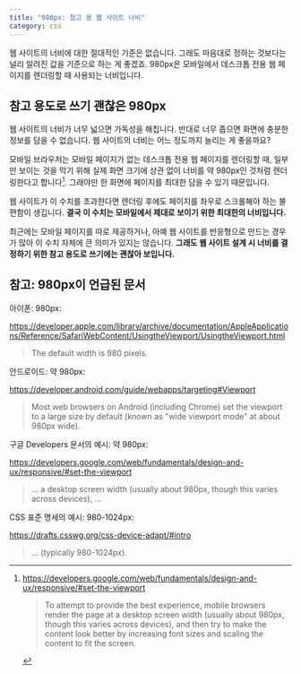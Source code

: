 ```yaml
---
title: "980px: 참고 용 웹 사이트 너비"
category: css
---
```


웹 사이트의 너비에 대한 절대적인 기준은 없습니다. 그래도 마음대로 정하는 것보다는 널리 알려진 값을 기준으로 하는 게 좋겠죠. 980px은 모바일에서 데스크톱 전용 웹 페이지를 렌더링할 때 사용되는 너비입니다.

## 참고 용도로 쓰기 괜찮은 980px

웹 사이트의 너비가 너무 넓으면 가독성을 해칩니다. 반대로 너무 좁으면 화면에 충분한 정보를 담을 수 없습니다. 웹 사이트의 너비는 어느 정도까지 늘리는 게 좋을까요?

모바일 브라우저는 모바일 페이지가 없는 데스크톱 전용 웹 페이지를 렌더링할 때, 일부만 보이는 것을 막기 위해 실제 화면 크기에 상관 없이 너비를 약 980px인 것처럼 렌더링한다고 합니다[^set-the-viewport]. 그래야만 한 화면에 페이지를 최대한 담을 수 있기 때문입니다.

웹 사이트가 이 수치를 초과한다면 렌더링 후에도 페이지를 좌우로 스크롤해야 하는 불편함이 생깁니다. **결국 이 수치는 모바일에서 제대로 보이기 위한 최대한의 너비입니다.**

최근에는 모바일 페이지를 따로 제공하거나, 아예 웹 사이트를 반응형으로 만드는 경우가 많아 이 수치 자체에 큰 의미가 있지는 않습니다. **그래도 웹 사이트 설계 시 너비를 결정하기 위한 참고 용도로 쓰기에는 괜찮아 보입니다.**

[^set-the-viewport]:
    <https://developers.google.com/web/fundamentals/design-and-ux/responsive/#set-the-viewport>

    > To attempt to provide the best experience, mobile browsers render the page at a desktop screen width (usually about 980px, though this varies across devices), and then try to make the content look better by increasing font sizes and scaling the content to fit the screen.

## 참고: 980px이 언급된 문서

아이폰: 980px:

<https://developer.apple.com/library/archive/documentation/AppleApplications/Reference/SafariWebContent/UsingtheViewport/UsingtheViewport.html>

> The default width is 980 pixels.

안드로이드: 약 980px:

<https://developer.android.com/guide/webapps/targeting#Viewport>

> Most web browsers on Android (including Chrome) set the viewport to a large size by default (known as "wide viewport mode" at about 980px wide).

구글 Developers 문서의 예시: 약 980px:

<https://developers.google.com/web/fundamentals/design-and-ux/responsive/#set-the-viewport>
> ... a desktop screen width (usually about 980px, though this varies across devices), ...

CSS 표준 명세의 예시: 980-1024px:

<https://drafts.csswg.org/css-device-adapt/#intro>
> ... (typically 980-1024px).

